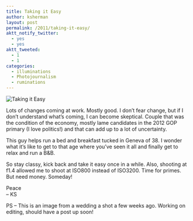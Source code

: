 ```yaml
---
title: Taking it Easy
author: ksherman
layout: post
permalink: /2011/taking-it-easy/
aktt_notify_twitter:
  - yes
  - yes
aktt_tweeted:
  - 1
  - 1
categories:
  - illuminations
  - Photojournalism
  - ruminations
---
```

<img class="aligncenter" src="https://s3-us-west-2.amazonaws.com/assets.kshermphoto.com/2011PostsImages/August/1KDS0708.jpg" alt="Taking it Easy" />

Lots of changes coming at work. Mostly good. I don&#8217;t fear change, but if I don&#8217;t understand what&#8217;s coming, I can become skeptical. Couple that was the condition of the economy, mostly lame candidates in the 2012 GOP primary (I love politics!) and that can add up to a lot of uncertainty.

This guy helps run a bed and breakfast tucked in Geneva of 38. I wonder what it&#8217;s like to get to that age where you&#8217;ve seen it all and finally get to relax and run a B&B.

So stay classy, kick back and take it easy once in a while. Also, shooting at f1.4 allowed me to shoot at ISO800 instead of ISO3200. Time for primes. But need money. Someday!

Peace  
&#8211; KS

PS &#8211; This is an image from a wedding a shot a few weeks ago. Working on editing, should have a post up soon!